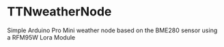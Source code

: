 # TTNweatherNode
Simple Arduino Pro Mini weather node based on the BME280 sensor using a RFM95W Lora Module

